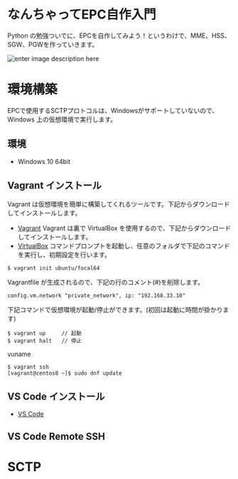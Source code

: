 # なんちゃってEPC自作入門
Python の勉強ついでに、EPCを自作してみよう！というわけで、MME、HSS、SGW、PGWを作っていきます。

![enter image description here](https://user-images.githubusercontent.com/1900544/84593371-e17ae600-ae86-11ea-872d-4aaf0fe4bfa1.png)


# 環境構築
EPCで使用するSCTPプロトコルは、Windowsがサポートしていないので、Windows 上の仮想環境で実行します。

## 環境

- Windows 10 64bit

## Vagrant インストール
Vagrant は仮想環境を簡単に構築してくれるツールです。下記からダウンロードしてインストールします。
- [Vagrant](https://www.vagrantup.com/)
Vagrant は裏で VirtualBox を使用するので、下記からダウンロードしてインストールします。
- [VirtualBox](https://www.virtualbox.org/)
コマンドプロンプトを起動し、任意のフォルダで下記のコマンドを実行し、初期設定を行います。
```
$ vagrant init ubuntu/focal64
```
Vagrantfile が生成されるので、下記の行のコメント(#)を削除します。
```
config.vm.network "private_network", ip: "192.168.33.10"
```
下記コマンドで仮想環境が起動/停止ができます。(初回は起動に時間が掛かります)
```
$ vagrant up     // 起動
$ vagrant halt   // 停止
```
vuname 
```
$ vagrant ssh
[vagrant@centos8 ~]$ sudo dnf update
```

## VS Code インストール

- [VS Code](https://azure.microsoft.com/ja-jp/products/visual-studio-code/)

## VS Code Remote SSH 

# SCTP
<!--stackedit_data:
eyJoaXN0b3J5IjpbMTE4NjgyMDcxNCwtOTQ0NjU2OTQzLDU5OT
Y4Njc2LC0xODU3ODg0OTAsLTE1MTA2NDg5NzIsLTkzNzMxOTU5
OCwxNDUxODM2MDQ4LDQ5NDU3MTIyMSwtMTA4NzYwNjg1NywtMT
A3NDgwMTk5OCwtOTEzOTgzMjYxLC01MDIzMzA0NzcsLTgzMzkx
MzQ3LC0xMjE0NjE3MDk5LC01MjE3Mjc2ODUsODkzODM3NTcxLD
E0Njk3MzYzMDcsMTE3NjU1NDk1LDE2OTQyNzQxMTBdfQ==
-->